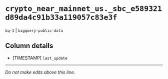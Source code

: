 # `crypto_near_mainnet_us._sbc_e589321d89da4c91b33a119057c83e3f`
`bq-1` | `bigquery-public-data`

## Column details
* [TIMESTAMP] `last_update`

-------------------------------------------------------------------------------
*Do not make edits above this line.*
